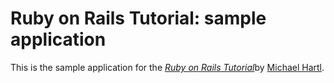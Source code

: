 # Ruby on Rails Tutorial: sample application

This is the sample application for the [*Ruby on Rails Tutorial*](http://railstutorial.org/)by [Michael Hartl](http://michaelhartl.com/).